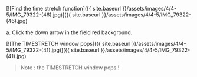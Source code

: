 ---
---

[![Find the time stretch function]({{ site.baseurl }}/assets/images/4/4-5/IMG_79322-(46).jpg)]({{
site.baseurl }}/assets/images/4/4-5/IMG_79322-(46).jpg)

a. Click the down arrow in the field red background.

[![The TIMESTRETCH window pops]({{ site.baseurl }}/assets/images/4/4-5/IMG_79322-(41).jpg)]({{
site.baseurl }}/assets/images/4/4-5/IMG_79322-(41).jpg)

> Note : the TIMESTRETCH window pops !
